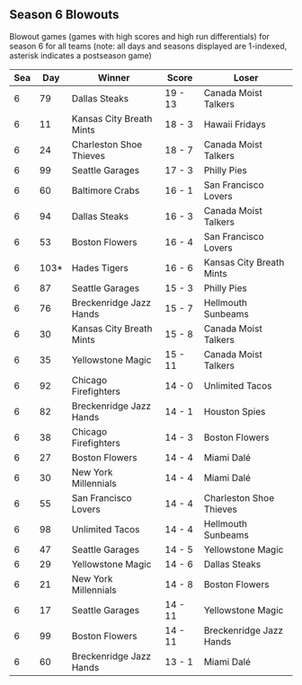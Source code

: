 ## Season 6 Blowouts



Blowout games (games with high scores and high run differentials) for season 6 for all teams (note: all days and seasons displayed are 1-indexed, asterisk indicates a postseason game)


| Sea | Day | Winner | Score | Loser | 
| ------ |------ |------ |------ |------ |
| 6 | 79 | Dallas Steaks | 19 - 13 | Canada Moist Talkers | 
| 6 | 11 | Kansas City Breath Mints | 18 - 3 | Hawaii Fridays | 
| 6 | 24 | Charleston Shoe Thieves | 18 - 7 | Canada Moist Talkers | 
| 6 | 99 | Seattle Garages | 17 - 3 | Philly Pies | 
| 6 | 60 | Baltimore Crabs | 16 - 1 | San Francisco Lovers | 
| 6 | 94 | Dallas Steaks | 16 - 3 | Canada Moist Talkers | 
| 6 | 53 | Boston Flowers | 16 - 4 | San Francisco Lovers | 
| 6 | 103* | Hades Tigers | 16 - 6 | Kansas City Breath Mints | 
| 6 | 87 | Seattle Garages | 15 - 3 | Philly Pies | 
| 6 | 76 | Breckenridge Jazz Hands | 15 - 7 | Hellmouth Sunbeams | 
| 6 | 30 | Kansas City Breath Mints | 15 - 8 | Canada Moist Talkers | 
| 6 | 35 | Yellowstone Magic | 15 - 11 | Canada Moist Talkers | 
| 6 | 92 | Chicago Firefighters | 14 - 0 | Unlimited Tacos | 
| 6 | 82 | Breckenridge Jazz Hands | 14 - 1 | Houston Spies | 
| 6 | 38 | Chicago Firefighters | 14 - 3 | Boston Flowers | 
| 6 | 27 | Boston Flowers | 14 - 4 | Miami Dalé | 
| 6 | 30 | New York Millennials | 14 - 4 | Miami Dalé | 
| 6 | 55 | San Francisco Lovers | 14 - 4 | Charleston Shoe Thieves | 
| 6 | 98 | Unlimited Tacos | 14 - 4 | Hellmouth Sunbeams | 
| 6 | 47 | Seattle Garages | 14 - 5 | Yellowstone Magic | 
| 6 | 29 | Yellowstone Magic | 14 - 6 | Dallas Steaks | 
| 6 | 21 | New York Millennials | 14 - 8 | Boston Flowers | 
| 6 | 17 | Seattle Garages | 14 - 11 | Yellowstone Magic | 
| 6 | 99 | Boston Flowers | 14 - 11 | Breckenridge Jazz Hands | 
| 6 | 60 | Breckenridge Jazz Hands | 13 - 1 | Miami Dalé | 


